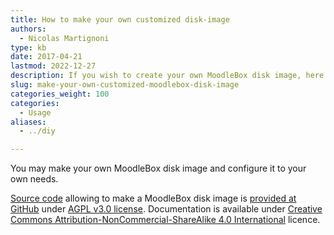 ```yaml
---
title: How to make your own customized disk-image
authors:
  - Nicolas Martignoni
type: kb
date: 2017-04-21
lastmod: 2022-12-27
description: If you wish to create your own MoodleBox disk image, here is the desired information
slug: make-your-own-customized-moodlebox-disk-image
categories_weight: 100
categories:
  - Usage
aliases:
  - ../diy

---
```

You may make your own MoodleBox disk image and configure it to your own needs.

[Source code][1] allowing to make a MoodleBox disk image is [provided at GitHub][1] under [AGPL v3.0 license][2]. Documentation is available under [Creative Commons Attribution-NonCommercial-ShareAlike 4.0 International][3] licence.

 [1]: https://github.com/moodlebox/moodlebox
 [2]: https://www.gnu.org/licenses/agpl-3.0.en.html
 [3]: https://creativecommons.org/licenses/by-nc-sa/4.0/
